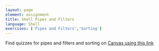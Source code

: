 ```yaml
---
layout: page
element: assignment
title: Shell Pipes and Filters
language: Shell
exercises: ['Pipes and Filters','Sorting']
---
```

Find quizzes for pipes and filters
and sorting on [Canvas using this link](https://canvas.okstate.edu/courses/51969/quizzes/107717)

<!-- 

% include assignment.html %} 
Had to remove front curly bracket from above

-->
